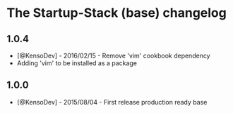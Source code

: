 # The Startup-Stack (base) changelog

## 1.0.4

* [@KensoDev] - 2016/02/15 - Remove 'vim' cookbook dependency
* Adding 'vim' to be installed as a package

## 1.0.0

* [@KensoDev] - 2015/08/04 - First release production ready base
